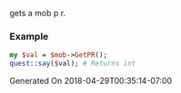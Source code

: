 gets a mob p r.
### Example

```perl
my $val = $mob->GetPR();
quest::say($val); # Returns int
```


Generated On 2018-04-29T00:35:14-07:00